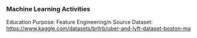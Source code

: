 ### Machine Learning Activities
Education Purpose: Feature Engineering/n
Source Dataset: https://www.kaggle.com/datasets/brllrb/uber-and-lyft-dataset-boston-ma
